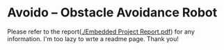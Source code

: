 # Avoido – Obstacle Avoidance Robot

Please refer to the report([./Embedded Project Report.pdf](https://github.com/QaisJildeh/Avoido/blob/main/Embedded%20Project%20Report.pdf)) for any information.
I'm too lazy to wrte a readme page.
Thank you!
